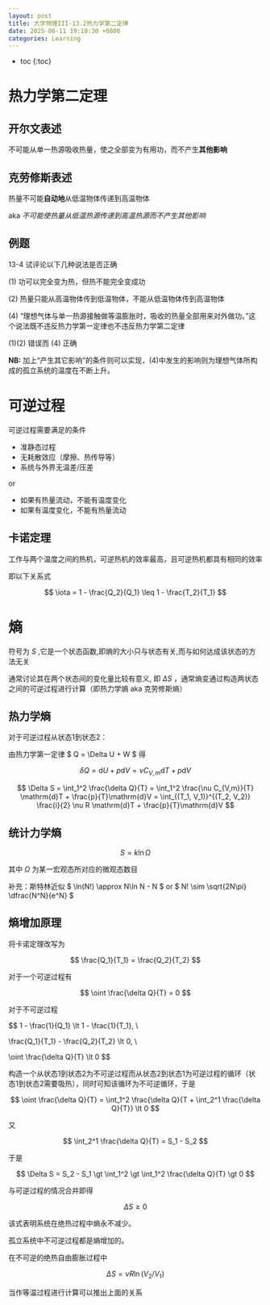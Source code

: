 ```yaml
---
layout: post
title: 大学物理III-13.2热力学第二定律
date: 2025-06-11 19:10:30 +0800
categories: Learning
---
```

* toc
{:toc}

# 热力学第二定理

## 开尔文表述

不可能从单一热源吸收热量，使之全部变为有用功，而不产生**其他影响**

## 克劳修斯表述

热量不可能**自动地**从低温物体传递到高温物体

aka
*不可能使热量从低温热源传递到高温热源而不产生其他影响*

## 例题

13-4 试评论以下几种说法是否正确

(1) 功可以完全变为热，但热不能完全变成功

(2) 热量只能从高温物体传到低温物体，不能从低温物体传到高温物体

(4) “理想气体与单一热源接触做等温膨胀时，吸收的热量全部用来对外做功。”这个说法既不违反热力学第一定律也不违反热力学第二定律

(1)(2) 错误而 (4) 正确

**NB:** 加上“产生其它影响”的条件则可以实现，(4)中发生的影响则为理想气体所构成的孤立系统的温度在不断上升。

# 可逆过程

可逆过程需要满足的条件

- 准静态过程
- 无耗散效应（摩擦、热传导等）
- 系统与外界无温差/压差

or

- 如果有热量流动，不能有温度变化
- 如果有温度变化，不能有热量流动

## 卡诺定理

工作与两个温度之间的热机，可逆热机的效率最高，且可逆热机都具有相同的效率

即以下关系式

$$ \iota = 1 - \frac{Q_2}{Q_1} \leq 1 - \frac{T_2}{T_1} $$

# 熵

符号为 $S$ ,它是一个状态函数,即熵的大小只与状态有关,而与如何达成该状态的方法无关

通常讨论其在两个状态间的变化量比较有意义, 即 $\Delta S$ ，通常熵变通过构造两状态之间的可逆过程进行计算（即热力学熵 aka 克劳修斯熵）

## 热力学熵

对于可逆过程从状态1到状态2：

由热力学第一定律 $ Q = \Delta U + W $ 得

$$ \delta Q = \mathrm{d}U + p\mathrm{d}V = \nu C_{V,m} \mathrm{d}T + p\mathrm{d}V $$

$$ \Delta S = \int_1^2 \frac{\delta Q}{T} = \int_1^2 \frac{\nu C_{V,m}}{T} \mathrm{d}T + \frac{p}{T}\mathrm{d}V = \int_{(T_1, V_1)}^{(T_2, V_2)} \frac{i}{2} \nu R \mathrm{d}T  + \frac{p}{T}\mathrm{d}V $$

## 统计力学熵

$$ S = k\ln\Omega $$

其中 $\Omega$ 为某一宏观态所对应的微观态数目

补充：斯特林近似 $ \ln(N!) \approx N\ln N - N $ or $ N! \sim \sqrt{2N\pi} \dfrac{N^N}{e^N} $

## 熵增加原理

将卡诺定理改写为

$$ \frac{Q_1}{T_1} = \frac{Q_2}{T_2} $$

对于一个可逆过程有

$$ \oint \frac{\delta Q}{T} = 0 $$

对于不可逆过程

$$ 1 - \frac{1}{Q_1} \lt 1 - \frac{1}{T_1}, \\

\frac{Q_1}{T_1} - \frac{Q_2}{T_2} \lt 0, \\

\oint \frac{\delta Q}{T} \lt 0 $$

构造一个从状态1到状态2为不可逆过程而从状态2到状态1为可逆过程的循环（状态1到状态2需要吸热），同时可知该循环为不可逆循环，于是

$$ \oint \frac{\delta Q}{T} = \int_1^2 \frac{\delta Q}{T + \int_2^1 \frac{\delta Q}{T}} \lt 0 $$

又

$$ \int_2^1 \frac{\delta Q}{T} = S_1 - S_2 $$

于是

$$ \Delta S = S_2 - S_1 \gt \int_1^2 \gt \int_1^2 \frac{\delta Q}{T} \gt 0 $$

与可逆过程的情况合并即得

$$ \Delta S \geq 0 $$

该式表明系统在绝热过程中熵永不减少。

孤立系统中不可逆过程都是熵增加的。

在不可逆的绝热自由膨胀过程中

$$ \Delta S = \nu R \ln(V_2 / V_1) $$

当作等温过程进行计算可以推出上面的关系